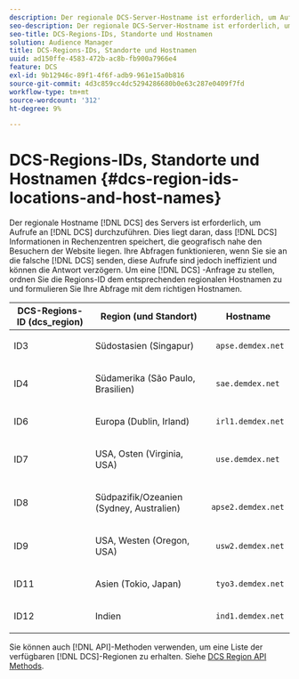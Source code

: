 ```yaml
---
description: Der regionale DCS-Server-Hostname ist erforderlich, um Aufrufe an den DES durchzuführen. Der Grund dafür ist, dass der DES Informationen in Rechenzentren speichert, die geografisch nah an den Site-Besuchern liegen. Ihre Abfragen funktionieren, wenn Sie sie an das falsche DCS senden, diese Aufrufe sind jedoch ineffizient und können die Antwort verzögern. Um eine DCS-Anfrage zu stellen, ordnen Sie die Regions-ID dem entsprechenden regionalen Hostnamen zu und formulieren Sie Ihre Abfrage mit dem richtigen Hostnamen.
seo-description: Der regionale DCS-Server-Hostname ist erforderlich, um Aufrufe an den DES durchzuführen. Der Grund dafür ist, dass der DES Informationen in Rechenzentren speichert, die geografisch nah an den Site-Besuchern liegen. Ihre Abfragen funktionieren, wenn Sie sie an das falsche DCS senden, diese Aufrufe sind jedoch ineffizient und können die Antwort verzögern. Um eine DCS-Anfrage zu stellen, ordnen Sie die Regions-ID dem entsprechenden regionalen Hostnamen zu und formulieren Sie Ihre Abfrage mit dem richtigen Hostnamen.
seo-title: DCS-Regions-IDs, Standorte und Hostnamen
solution: Audience Manager
title: DCS-Regions-IDs, Standorte und Hostnamen
uuid: ad150ffe-4583-472b-ac8b-fb900a7966e4
feature: DCS
exl-id: 9b12946c-89f1-4f6f-adb9-961e15a0b816
source-git-commit: 4d3c859cc4dc5294286680b0e63c287e0409f7fd
workflow-type: tm+mt
source-wordcount: '312'
ht-degree: 9%

---
```


# DCS-Regions-IDs, Standorte und Hostnamen {#dcs-region-ids-locations-and-host-names}

Der regionale Hostname [!DNL DCS] des Servers ist erforderlich, um Aufrufe an [!DNL DCS] durchzuführen. Dies liegt daran, dass [!DNL DCS] Informationen in Rechenzentren speichert, die geografisch nahe den Besuchern der Website liegen. Ihre Abfragen funktionieren, wenn Sie sie an die falsche [!DNL DCS] senden, diese Aufrufe sind jedoch ineffizient und können die Antwort verzögern. Um eine [!DNL DCS] -Anfrage zu stellen, ordnen Sie die Regions-ID dem entsprechenden regionalen Hostnamen zu und formulieren Sie Ihre Abfrage mit dem richtigen Hostnamen.

<table id="table_643212E4F9C64DFF9443904B01D89CB3"> 
 <thead> 
  <tr> 
   <th colname="col1" class="entry"> DCS-Regions-ID (dcs_region) </th> 
   <th colname="col2" class="entry"> Region (und Standort) </th> 
   <th colname="col3" class="entry"> Hostname </th> 
  </tr> 
 </thead>
 <tbody> 
  <tr> 
   <td colname="col1"> <p>ID3 </p> </td> 
   <td colname="col2"> <p>Südostasien (Singapur) </p> </td> 
   <td colname="col3"> <p> <code> apse.demdex.net</code> </p> </td> 
  </tr> 
  <tr> 
   <td colname="col1"> <p>ID4 </p> </td> 
   <td colname="col2"> <p>Südamerika (São Paulo, Brasilien) </p> </td> 
   <td colname="col3"> <p> <code> sae.demdex.net</code> </p> </td> 
  </tr> 
  <tr> 
   <td colname="col1"> <p>ID6 </p> </td> 
   <td colname="col2"> <p>Europa (Dublin, Irland) </p> </td> 
   <td colname="col3"> <p> <code> irl1.demdex.net</code> </p> </td> 
  </tr> 
  <tr> 
   <td colname="col1"> <p>ID7 </p> </td> 
   <td colname="col2"> <p>USA, Osten (Virginia, USA) </p> </td> 
   <td colname="col3"> <p> <code> use.demdex.net</code> </p> </td> 
  </tr> 
  <tr> 
   <td colname="col1"> <p>ID8 </p> </td> 
   <td colname="col2"> <p>Südpazifik/Ozeanien (Sydney, Australien) </p> </td> 
   <td colname="col3"> <p> <code> apse2.demdex.net</code> </p> </td> 
  </tr> 
  <tr> 
   <td colname="col1"> <p>ID9 </p> </td> 
   <td colname="col2"> <p>USA, Westen (Oregon, USA) </p> </td> 
   <td colname="col3"> <p> <code> usw2.demdex.net</code> </p> </td> 
  </tr> 
  <tr> 
   <td colname="col1"> <p>ID11 </p> </td> 
   <td colname="col2"> <p>Asien (Tokio, Japan) </p> </td> 
   <td colname="col3"> <p> <code> tyo3.demdex.net</code> </p> </td> 
  </tr>
  <tr> 
   <td colname="col1"> <p>ID12 </p> </td> 
   <td colname="col2"> <p>Indien </p> </td> 
   <td colname="col3"> <p> <code> ind1.demdex.net</code> </p> </td> 
  </tr> 
 </tbody> 
</table>

Sie können auch [!DNL API]-Methoden verwenden, um eine Liste der verfügbaren [!DNL DCS]-Regionen zu erhalten. Siehe [DCS Region API Methods](../../../api/rest-api-main/aam-api-dcs-regions.md).
